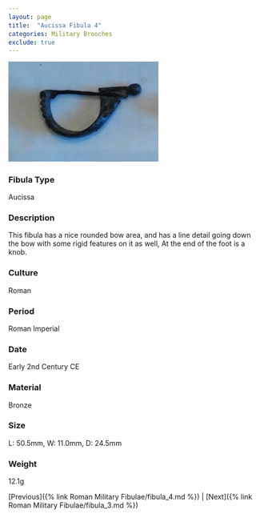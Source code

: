 ```yaml
---
layout: page
title:  "Aucissa Fibula 4"
categories: Military Brooches
exclude: true
---
```


<img src="fibula/aucissa-4.jpg" alt="photo" width= "300px">

### Fibula Type
Aucissa
### Description
 This fibula has a nice rounded bow area, and has a line detail going down the bow with some rigid features on it as well, At the end of the foot is a knob.
### Culture
Roman
### Period
 Roman Imperial
### Date
Early 2nd Century CE
### Material
 Bronze
### Size
  L: 50.5mm, W: 11.0mm, D: 24.5mm
### Weight
 12.1g


[Previous]({% link Roman Military Fibulae/fibula_4.md %}) | [Next]({% link Roman Military Fibulae/fibula_3.md %})
